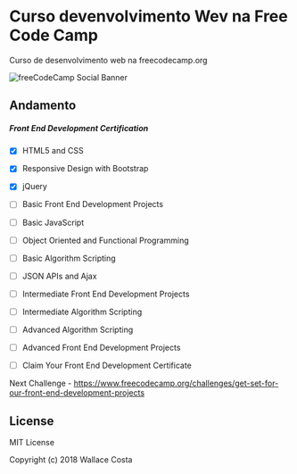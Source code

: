 # Curso devenvolvimento Wev na Free Code Camp
Curso de desenvolvimento web na freecodecamp.org

![freeCodeCamp Social Banner](https://s3.amazonaws.com/freecodecamp/wide-social-banner.png)

Andamento
---------

##### Front End Development Certification
- [x] HTML5 and CSS
- [x] Responsive Design with Bootstrap
- [x] jQuery
- [ ] Basic Front End Development Projects
- [ ] Basic JavaScript
- [ ] Object Oriented and Functional Programming
- [ ] Basic Algorithm Scripting
- [ ] JSON APIs and Ajax
- [ ] Intermediate Front End Development Projects
- [ ] Intermediate Algorithm Scripting
- [ ] Advanced Algorithm Scripting
- [ ] Advanced Front End Development Projects
- [ ] Claim Your Front End Development Certificate


Next Challenge - https://www.freecodecamp.org/challenges/get-set-for-our-front-end-development-projects

License
-------

MIT License

Copyright (c) 2018 Wallace Costa
